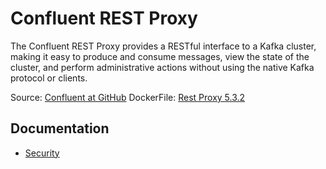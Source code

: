 # Confluent REST Proxy

The Confluent REST Proxy provides a RESTful interface to a Kafka cluster, making it easy to produce and consume messages, view the state of the cluster, and perform administrative actions without using the native Kafka protocol or clients.

Source: [Confluent at GitHub](https://github.com/confluentinc/kafka-rest)
DockerFile: [Rest Proxy 5.3.2](https://github.com/confluentinc/cp-docker-images/blob/v5.3.2/debian/kafka-rest/Dockerfile)

## Documentation

- [Security](./docs/security.md)
